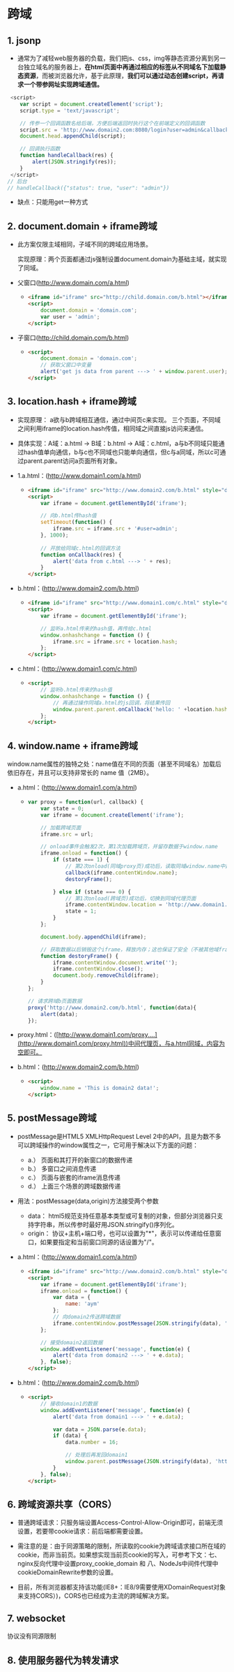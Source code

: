 # 跨域

## 1. jsonp

- 通常为了减轻web服务器的负载，我们把js、css，img等静态资源分离到另一台独立域名的服务器上，**在html页面中再通过相应的标签从不同域名下加载静态资源**，而被浏览器允许，基于此原理，**我们可以通过动态创建script，再请求一个带参网址实现跨域通信。**

```js
 <script>
    var script = document.createElement('script');
    script.type = 'text/javascript';

    // 传参一个回调函数名给后端，方便后端返回时执行这个在前端定义的回调函数
    script.src = 'http://www.domain2.com:8080/login?user=admin&callback=handleCallback';
    document.head.appendChild(script);

    // 回调执行函数
    function handleCallback(res) {
        alert(JSON.stringify(res));
    }
 </script>
// 后台
// handleCallback({"status": true, "user": "admin"})
```

- 缺点：只能用get一种方式

## 2. **document.domain + iframe跨域**

- 此方案仅限主域相同，子域不同的跨域应用场景。

  实现原理：两个页面都通过js强制设置document.domain为基础主域，就实现了同域。

- 父窗口(http://www.domain.com/a.html)

  - ```html
    <iframe id="iframe" src="http://child.domain.com/b.html"></iframe>
    <script>
        document.domain = 'domain.com';
        var user = 'admin';
    </script>
    ```

- 子窗口(http://child.domain.com/b.html)

  - ```html
    <script>
        document.domain = 'domain.com';
        // 获取父窗口中变量
        alert('get js data from parent ---> ' + window.parent.user);
    </script>
    ```

## 3. **location.hash + iframe跨域**

- 实现原理： a欲与b跨域相互通信，通过中间页c来实现。 三个页面，不同域之间利用iframe的location.hash传值，相同域之间直接js访问来通信。

- 具体实现：A域：a.html -> B域：b.html -> A域：c.html，a与b不同域只能通过hash值单向通信，b与c也不同域也只能单向通信，但c与a同域，所以c可通过parent.parent访问a页面所有对象。

- 1.a.html：(http://www.domain1.com/a.html)

  - ```html
    <iframe id="iframe" src="http://www.domain2.com/b.html" style="display:none;"></iframe>
    <script>
        var iframe = document.getElementById('iframe');
    
        // 向b.html传hash值
        setTimeout(function() {
            iframe.src = iframe.src + '#user=admin';
        }, 1000);
        
        // 开放给同域c.html的回调方法
        function onCallback(res) {
            alert('data from c.html ---> ' + res);
        }
    </script>
    ```

- b.html：(http://www.domain2.com/b.html)

  - ```html
    <iframe id="iframe" src="http://www.domain1.com/c.html" style="display:none;"></iframe>
    <script>
        var iframe = document.getElementById('iframe');
    
        // 监听a.html传来的hash值，再传给c.html
        window.onhashchange = function () {
            iframe.src = iframe.src + location.hash;
        };
    </script>
    ```

- c.html：(http://www.domain1.com/c.html)

  - ```html
    <script>
        // 监听b.html传来的hash值
        window.onhashchange = function () {
            // 再通过操作同域a.html的js回调，将结果传回
            window.parent.parent.onCallback('hello: ' +location.hash.replace('#user=', ''));
        };
    </script>
    ```

## 4. **window.name + iframe跨域**

window.name属性的独特之处：name值在不同的页面（甚至不同域名）加载后依旧存在，并且可以支持非常长的 name 值（2MB）。

- a.html：(http://www.domain1.com/a.html)

  - ```js
    var proxy = function(url, callback) {
        var state = 0;
        var iframe = document.createElement('iframe');
    
        // 加载跨域页面
        iframe.src = url;
    
        // onload事件会触发2次，第1次加载跨域页，并留存数据于window.name
        iframe.onload = function() {
            if (state === 1) {
                // 第2次onload(同域proxy页)成功后，读取同域window.name中数据
                callback(iframe.contentWindow.name);
                destoryFrame();
    
            } else if (state === 0) {
                // 第1次onload(跨域页)成功后，切换到同域代理页面
                iframe.contentWindow.location = 'http://www.domain1.com/proxy.html';
                state = 1;
            }
        };
    
        document.body.appendChild(iframe);
    
        // 获取数据以后销毁这个iframe，释放内存；这也保证了安全（不被其他域frame js访问）
        function destoryFrame() {
            iframe.contentWindow.document.write('');
            iframe.contentWindow.close();
            document.body.removeChild(iframe);
        }
    };
    
    // 请求跨域b页面数据
    proxy('http://www.domain2.com/b.html', function(data){
        alert(data);
    });
    ```

- proxy.html：([http://www.domain1.com/proxy....](http://www.domain1.com/proxy.html))中间代理页，与a.html同域，内容为空即可。

- b.html：(http://www.domain2.com/b.html)

  - ```html
    <script>
        window.name = 'This is domain2 data!';
    </script>
    ```

## 5. **postMessage跨域**

- postMessage是HTML5 XMLHttpRequest Level 2中的API，且是为数不多可以跨域操作的window属性之一，它可用于解决以下方面的问题：
  - a.） 页面和其打开的新窗口的数据传递
  - b.） 多窗口之间消息传递
  - c.） 页面与嵌套的iframe消息传递
  - d.） 上面三个场景的跨域数据传递

- 用法：postMessage(data,origin)方法接受两个参数

  - data： html5规范支持任意基本类型或可复制的对象，但部分浏览器只支持字符串，所以传参时最好用JSON.stringify()序列化。
  - origin： 协议+主机+端口号，也可以设置为"*"，表示可以传递给任意窗口，如果要指定和当前窗口同源的话设置为"/"。

- a.html：(http://www.domain1.com/a.html)

  - ```html
    <iframe id="iframe" src="http://www.domain2.com/b.html" style="display:none;"></iframe>
    <script>       
        var iframe = document.getElementById('iframe');
        iframe.onload = function() {
            var data = {
                name: 'aym'
            };
            // 向domain2传送跨域数据
            iframe.contentWindow.postMessage(JSON.stringify(data), 'http://www.domain2.com');
        };
    
        // 接受domain2返回数据
        window.addEventListener('message', function(e) {
            alert('data from domain2 ---> ' + e.data);
        }, false);
    </script>
    ```

- b.html：(http://www.domain2.com/b.html)

  - ```html
    <script>
        // 接收domain1的数据
        window.addEventListener('message', function(e) {
            alert('data from domain1 ---> ' + e.data);
    
            var data = JSON.parse(e.data);
            if (data) {
                data.number = 16;
    
                // 处理后再发回domain1
                window.parent.postMessage(JSON.stringify(data), 'http://www.domain1.com');
            }
        }, false);
    </script>
    ```

## 6. **跨域资源共享（CORS）**

- 普通跨域请求：只服务端设置Access-Control-Allow-Origin即可，前端无须设置，若要带cookie请求：前后端都需要设置。

- 需注意的是：由于同源策略的限制，所读取的cookie为跨域请求接口所在域的cookie，而非当前页。如果想实现当前页cookie的写入，可参考下文：七、nginx反向代理中设置proxy_cookie_domain 和 八、NodeJs中间件代理中cookieDomainRewrite参数的设置。

- 目前，所有浏览器都支持该功能(IE8+：IE8/9需要使用XDomainRequest对象来支持CORS）)，CORS也已经成为主流的跨域解决方案。

## 7. websocket

协议没有同源限制

## 8. 使用服务器代为转发请求